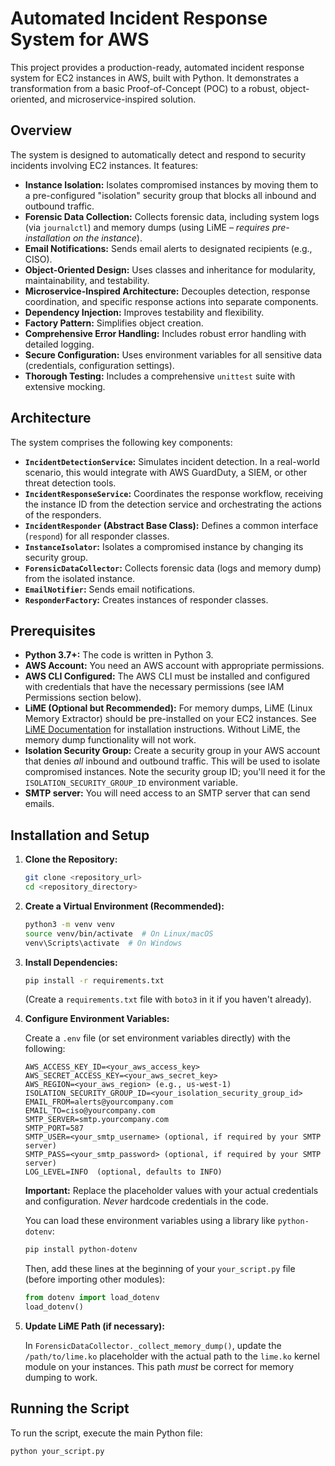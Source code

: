 # Automated Incident Response System for AWS

This project provides a production-ready, automated incident response system for EC2 instances in AWS, built with Python. It demonstrates a transformation from a basic Proof-of-Concept (POC) to a robust, object-oriented, and microservice-inspired solution.

## Overview

The system is designed to automatically detect and respond to security incidents involving EC2 instances.  It features:

*   **Instance Isolation:** Isolates compromised instances by moving them to a pre-configured "isolation" security group that blocks all inbound and outbound traffic.
*   **Forensic Data Collection:**  Collects forensic data, including system logs (via `journalctl`) and memory dumps (using LiME – *requires pre-installation on the instance*).
*   **Email Notifications:** Sends email alerts to designated recipients (e.g., CISO).
*   **Object-Oriented Design:** Uses classes and inheritance for modularity, maintainability, and testability.
*   **Microservice-Inspired Architecture:**  Decouples detection, response coordination, and specific response actions into separate components.
*   **Dependency Injection:**  Improves testability and flexibility.
*   **Factory Pattern:** Simplifies object creation.
*   **Comprehensive Error Handling:** Includes robust error handling with detailed logging.
*   **Secure Configuration:** Uses environment variables for all sensitive data (credentials, configuration settings).
*   **Thorough Testing:** Includes a comprehensive `unittest` suite with extensive mocking.

## Architecture

The system comprises the following key components:

*   **`IncidentDetectionService`:**  Simulates incident detection.  In a real-world scenario, this would integrate with AWS GuardDuty, a SIEM, or other threat detection tools.
*   **`IncidentResponseService`:**  Coordinates the response workflow, receiving the instance ID from the detection service and orchestrating the actions of the responders.
*   **`IncidentResponder` (Abstract Base Class):**  Defines a common interface (`respond`) for all responder classes.
*   **`InstanceIsolator`:**  Isolates a compromised instance by changing its security group.
*   **`ForensicDataCollector`:** Collects forensic data (logs and memory dump) from the isolated instance.
*   **`EmailNotifier`:** Sends email notifications.
*   **`ResponderFactory`:**  Creates instances of responder classes.

## Prerequisites

*   **Python 3.7+:**  The code is written in Python 3.
*   **AWS Account:** You need an AWS account with appropriate permissions.
*   **AWS CLI Configured:**  The AWS CLI must be installed and configured with credentials that have the necessary permissions (see IAM Permissions section below).
*   **LiME (Optional but Recommended):**  For memory dumps, LiME (Linux Memory Extractor) should be pre-installed on your EC2 instances.  See [LiME Documentation](https://github.com/504ensicsLabs/LiME) for installation instructions.  Without LiME, the memory dump functionality will not work.
*   **Isolation Security Group:** Create a security group in your AWS account that denies *all* inbound and outbound traffic.  This will be used to isolate compromised instances.  Note the security group ID; you'll need it for the `ISOLATION_SECURITY_GROUP_ID` environment variable.
*  **SMTP server:** You will need access to an SMTP server that can send emails.

## Installation and Setup

1.  **Clone the Repository:**

    ```bash
    git clone <repository_url>
    cd <repository_directory>
    ```

2.  **Create a Virtual Environment (Recommended):**

    ```bash
    python3 -m venv venv
    source venv/bin/activate  # On Linux/macOS
    venv\Scripts\activate  # On Windows
    ```

3.  **Install Dependencies:**

    ```bash
    pip install -r requirements.txt
    ```
    (Create a `requirements.txt` file with `boto3` in it if you haven't already).

4.  **Configure Environment Variables:**

    Create a `.env` file (or set environment variables directly) with the following:

    ```
    AWS_ACCESS_KEY_ID=<your_aws_access_key>
    AWS_SECRET_ACCESS_KEY=<your_aws_secret_key>
    AWS_REGION=<your_aws_region> (e.g., us-west-1)
    ISOLATION_SECURITY_GROUP_ID=<your_isolation_security_group_id>
    EMAIL_FROM=alerts@yourcompany.com
    EMAIL_TO=ciso@yourcompany.com
    SMTP_SERVER=smtp.yourcompany.com
    SMTP_PORT=587
    SMTP_USER=<your_smtp_username> (optional, if required by your SMTP server)
    SMTP_PASS=<your_smtp_password> (optional, if required by your SMTP server)
    LOG_LEVEL=INFO  (optional, defaults to INFO)

    ```
    **Important:** Replace the placeholder values with your actual credentials and configuration.  *Never* hardcode credentials in the code.

    You can load these environment variables using a library like `python-dotenv`:

    ```bash
    pip install python-dotenv
    ```

    Then, add these lines at the beginning of your `your_script.py` file (before importing other modules):
    ```python
    from dotenv import load_dotenv
    load_dotenv()
    ```

5. **Update LiME Path (if necessary):**

    In `ForensicDataCollector._collect_memory_dump()`, update the `/path/to/lime.ko` placeholder with the actual path to the `lime.ko` kernel module on your instances. This path *must* be correct for memory dumping to work.

## Running the Script

To run the script, execute the main Python file:

```bash
python your_script.py
